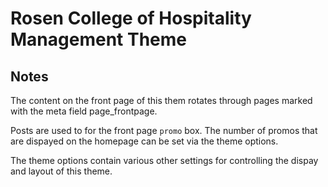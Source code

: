 # Rosen College of Hospitality Management Theme


## Notes

The content on the front page of this them rotates through
pages marked with the meta field page_frontpage.

Posts are used to for the front page `promo` box. The
number of promos that are dispayed on the homepage can
be set via the theme options.

The theme options contain various other settings for controlling
the dispay and layout of this theme.
